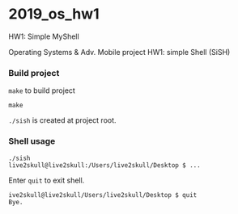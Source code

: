 # 2019_os_hw1
HW1: Simple MyShell

Operating Systems & Adv. Mobile project HW1: simple Shell (SiSH)

### Build project
`make` to build project
```
make
```

`./sish` is created at project root.

### Shell usage

```
./sish
live2skull@live2skull:/Users/live2skull/Desktop $ ...
```
Enter `quit` to exit shell.

```
ive2skull@live2skull/Users/live2skull/Desktop $ quit
Bye.
```

